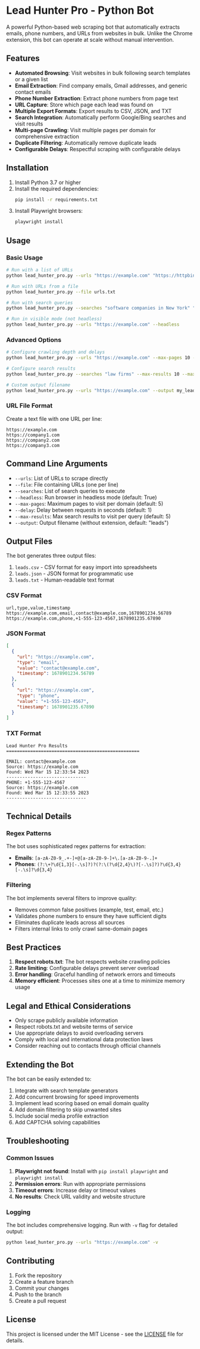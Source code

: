 # Lead Hunter Pro - Python Bot

A powerful Python-based web scraping bot that automatically extracts emails, phone numbers, and URLs from websites in bulk. Unlike the Chrome extension, this bot can operate at scale without manual intervention.

## Features

- **Automated Browsing**: Visit websites in bulk following search templates or a given list
- **Email Extraction**: Find company emails, Gmail addresses, and generic contact emails
- **Phone Number Extraction**: Extract phone numbers from page text
- **URL Capture**: Store which page each lead was found on
- **Multiple Export Formats**: Export results to CSV, JSON, and TXT
- **Search Integration**: Automatically perform Google/Bing searches and visit results
- **Multi-page Crawling**: Visit multiple pages per domain for comprehensive extraction
- **Duplicate Filtering**: Automatically remove duplicate leads
- **Configurable Delays**: Respectful scraping with configurable delays

## Installation

1. Install Python 3.7 or higher
2. Install the required dependencies:
   ```bash
   pip install -r requirements.txt
   ```
3. Install Playwright browsers:
   ```bash
   playwright install
   ```

## Usage

### Basic Usage

```bash
# Run with a list of URLs
python lead_hunter_pro.py --urls "https://example.com" "https://httpbin.org/html"

# Run with URLs from a file
python lead_hunter_pro.py --file urls.txt

# Run with search queries
python lead_hunter_pro.py --searches "software companies in New York" "marketing agencies London"

# Run in visible mode (not headless)
python lead_hunter_pro.py --urls "https://example.com" --headless
```

### Advanced Options

```bash
# Configure crawling depth and delays
python lead_hunter_pro.py --urls "https://example.com" --max-pages 10 --delay 2

# Configure search results
python lead_hunter_pro.py --searches "law firms" --max-results 10 --max-pages 3

# Custom output filename
python lead_hunter_pro.py --urls "https://example.com" --output my_leads
```

### URL File Format

Create a text file with one URL per line:

```
https://example.com
https://company1.com
https://company2.com
https://company3.com
```

## Command Line Arguments

- `--urls`: List of URLs to scrape directly
- `--file`: File containing URLs (one per line)
- `--searches`: List of search queries to execute
- `--headless`: Run browser in headless mode (default: True)
- `--max-pages`: Maximum pages to visit per domain (default: 5)
- `--delay`: Delay between requests in seconds (default: 1)
- `--max-results`: Max search results to visit per query (default: 5)
- `--output`: Output filename (without extension, default: "leads")

## Output Files

The bot generates three output files:

1. `leads.csv` - CSV format for easy import into spreadsheets
2. `leads.json` - JSON format for programmatic use
3. `leads.txt` - Human-readable text format

### CSV Format
```csv
url,type,value,timestamp
https://example.com,email,contact@example.com,1678901234.56789
https://example.com,phone,+1-555-123-4567,1678901235.67890
```

### JSON Format
```json
[
  {
    "url": "https://example.com",
    "type": "email",
    "value": "contact@example.com",
    "timestamp": 1678901234.56789
  },
  {
    "url": "https://example.com",
    "type": "phone",
    "value": "+1-555-123-4567",
    "timestamp": 1678901235.67890
  }
]
```

### TXT Format
```
Lead Hunter Pro Results
==================================================

EMAIL: contact@example.com
Source: https://example.com
Found: Wed Mar 15 12:33:54 2023
------------------------------
PHONE: +1-555-123-4567
Source: https://example.com
Found: Wed Mar 15 12:33:55 2023
------------------------------
```

## Technical Details

### Regex Patterns

The bot uses sophisticated regex patterns for extraction:

- **Emails**: `[a-zA-Z0-9_.+-]+@[a-zA-Z0-9-]+\.[a-zA-Z0-9-.]+`
- **Phones**: `(?:\+?\d{1,3}[-.\s]?)?(?:\(?\d{2,4}\)?[-.\s]?)?\d{3,4}[-.\s]?\d{3,4}`

### Filtering

The bot implements several filters to improve quality:

- Removes common false positives (example, test, email, etc.)
- Validates phone numbers to ensure they have sufficient digits
- Eliminates duplicate leads across all sources
- Filters internal links to only crawl same-domain pages

## Best Practices

1. **Respect robots.txt**: The bot respects website crawling policies
2. **Rate limiting**: Configurable delays prevent server overload
3. **Error handling**: Graceful handling of network errors and timeouts
4. **Memory efficient**: Processes sites one at a time to minimize memory usage

## Legal and Ethical Considerations

- Only scrape publicly available information
- Respect robots.txt and website terms of service
- Use appropriate delays to avoid overloading servers
- Comply with local and international data protection laws
- Consider reaching out to contacts through official channels

## Extending the Bot

The bot can be easily extended to:

1. Integrate with search template generators
2. Add concurrent browsing for speed improvements
3. Implement lead scoring based on email domain quality
4. Add domain filtering to skip unwanted sites
5. Include social media profile extraction
6. Add CAPTCHA solving capabilities

## Troubleshooting

### Common Issues

1. **Playwright not found**: Install with `pip install playwright` and `playwright install`
2. **Permission errors**: Run with appropriate permissions
3. **Timeout errors**: Increase delay or timeout values
4. **No results**: Check URL validity and website structure

### Logging

The bot includes comprehensive logging. Run with `-v` flag for detailed output:
```bash
python lead_hunter_pro.py --urls "https://example.com" -v
```

## Contributing

1. Fork the repository
2. Create a feature branch
3. Commit your changes
4. Push to the branch
5. Create a pull request

## License

This project is licensed under the MIT License - see the [LICENSE](LICENSE) file for details.